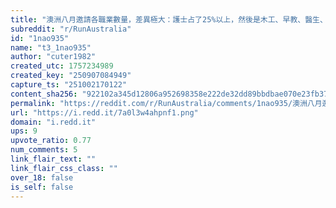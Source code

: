 ```yaml
---
title: "澳洲八月邀請各職業數量，差異極大：護士占了25%以上，然後是木工、早教、醫生、油漆、電工"
subreddit: "r/RunAustralia"
id: "1nao935"
name: "t3_1nao935"
author: "cuter1982"
created_utc: 1757234989
created_key: "250907084949"
capture_ts: "251002170122"
content_sha256: "922102a345d12806a952698358e222de32dd89bbdbae070e23fb379c6a21ef42"
permalink: "https://reddit.com/r/RunAustralia/comments/1nao935/澳洲八月邀請各職業數量差異極大護士占了25以上然後是木工早教醫生油漆電工/"
url: "https://i.redd.it/7a0l3w4ahpnf1.png"
domain: "i.redd.it"
ups: 9
upvote_ratio: 0.77
num_comments: 5
link_flair_text: ""
link_flair_css_class: ""
over_18: false
is_self: false
---
```


